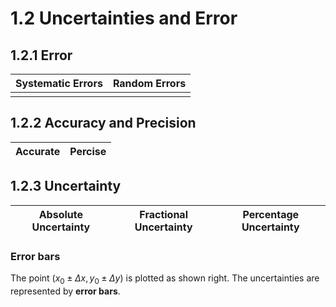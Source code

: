 # 1.2 Uncertainties and Error

## 1.2.1 Error
|Systematic Errors|Random Errors|
|---|---|
|||

## 1.2.2 Accuracy and Precision
|Accurate|Percise|
|---|---|

## 1.2.3 Uncertainty
|Absolute Uncertainty|Fractional Uncertainty|Percentage Uncertainty|
|---|---|---|

### Error bars 
The point $(x_0 \pm \Delta x, y_0\pm \Delta y)$ is plotted as shown right. The uncertainties are represented by **error bars**.  